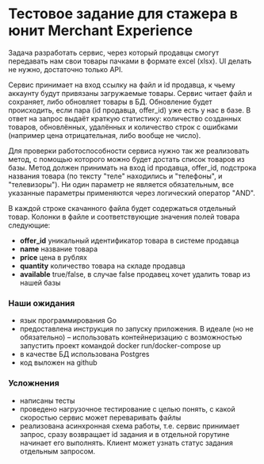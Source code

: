 # Тестовое задание для стажера в юнит Merchant Experience

Задача разработать сервис, через который продавцы смогут передавать нам свои товары пачками в формате excel (xlsx).
UI делать не нужно, достаточно только API.

Сервис принимает на вход ссылку на файл и id продавца, к чьему аккаунту будут привязаны загружаемые товары.
Сервис читает файл и сохраняет, либо обновляет товары в БД. Обновление будет происходить, если пара (id продавца, offer_id) уже есть у нас в базе.
В ответ на запрос выдаёт краткую статистику: количество созданных товаров, обновлённых, удалённых и количество строк с ошибками (например цена отрицательная, либо вообще не число).

Для проверки работоспособности сервиса нужно так же реализовать метод, с помощью которого можно будет достать список товаров из базы.
Метод должен принимать на вход id продавца, offer_id, подстрока названия товара (по тексту "теле" находились и "телефоны", и "телевизоры"). Ни один параметр не является обязательным, все указанные параметры применяются через логический оператор "AND".

В каждой строке скачанного файла будет содержаться отдельный товар.
Колонки в файле и соответствующие значения полей товара следующие:

* **offer_id** уникальный идентификатор товара в системе продавца
* **name** название товара
* **price** цена в рублях
* **quantity** количество товара на складе продавца
* **available** true/false, в случае false продавец хочет удалить товар из нашей базы


### Наши ожидания

* язык программирования Go
* предоставлена инструкция по запуску приложения. В идеале (но не обязательно) – использовать контейнеризацию с возможностью запустить проект командой docker run/docker-compose up
* в качестве БД использована Postgres
* код выложен на github

### Усложнения

* написаны тесты
* проведено нагрузочное тестирование с целью понять, с какой скоростью сервис может переваривать файлы
* реализована асинхронная схема работы, т.е. сервис принимает запрос, сразу возвращает id задания и в отдельной горутине начинает его выполнять. Клиент может узнать статус задания отдельным запросом.
